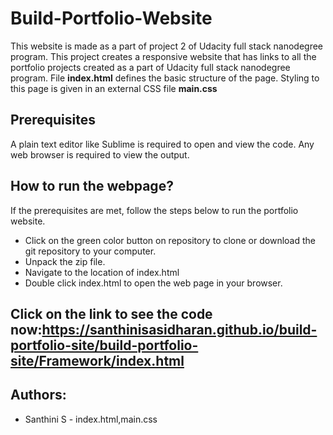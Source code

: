 # Build-Portfolio-Website
This website is made as a part of project 2 of Udacity full stack nanodegree program. This project creates a responsive website that has links to all the portfolio projects created as a part of Udacity full stack nanodegree program. File **index.html** defines the basic structure of the page. Styling to this page is given in an external CSS file **main.css**
## Prerequisites
A plain text editor like Sublime is required to open and view the code.
Any web browser is required to view the output.

##    How to run the webpage?
  If the prerequisites are met, follow the steps below to run the portfolio website.
  - Click on the green color button on repository to clone or download the git repository to your computer.
  - Unpack the zip file.
  - Navigate to the location of index.html
  - Double click index.html to open the web page in your browser.
  
## Click on the link to see the code now:https://santhinisasidharan.github.io/build-portfolio-site/build-portfolio-site/Framework/index.html
## Authors:
* Santhini S  - index.html,main.css
